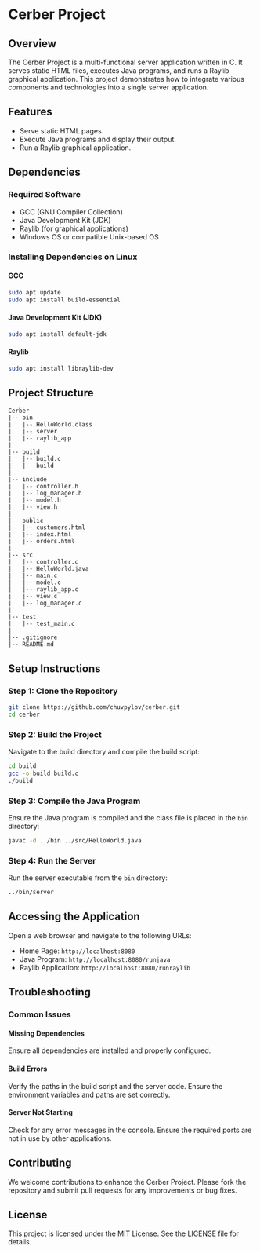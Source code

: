 
# Cerber Project

## Overview

The Cerber Project is a multi-functional server application written in C. It serves static HTML files, executes Java programs, and runs a Raylib graphical application. This project demonstrates how to integrate various components and technologies into a single server application.

## Features

- Serve static HTML pages.
- Execute Java programs and display their output.
- Run a Raylib graphical application.

## Dependencies

### Required Software

- GCC (GNU Compiler Collection)
- Java Development Kit (JDK)
- Raylib (for graphical applications)
- Windows OS or compatible Unix-based OS

### Installing Dependencies on Linux

#### GCC
```bash
sudo apt update
sudo apt install build-essential
```

#### Java Development Kit (JDK)
```bash
sudo apt install default-jdk
```

#### Raylib
```bash
sudo apt install libraylib-dev
```

## Project Structure

```
Cerber
|-- bin
|   |-- HelloWorld.class
|   |-- server
|   |-- raylib_app
|
|-- build
|   |-- build.c
|   |-- build
|
|-- include
|   |-- controller.h
|   |-- log_manager.h
|   |-- model.h
|   |-- view.h
|
|-- public
|   |-- customers.html
|   |-- index.html
|   |-- orders.html
|
|-- src
|   |-- controller.c
|   |-- HelloWorld.java
|   |-- main.c
|   |-- model.c
|   |-- raylib_app.c
|   |-- view.c
|   |-- log_manager.c
|
|-- test
|   |-- test_main.c
|
|-- .gitignore
|-- README.md
```

## Setup Instructions

### Step 1: Clone the Repository

```bash
git clone https://github.com/chuvpylov/cerber.git
cd cerber
```

### Step 2: Build the Project

Navigate to the build directory and compile the build script:

```bash
cd build
gcc -o build build.c
./build
```

### Step 3: Compile the Java Program

Ensure the Java program is compiled and the class file is placed in the `bin` directory:

```bash
javac -d ../bin ../src/HelloWorld.java
```

### Step 4: Run the Server

Run the server executable from the `bin` directory:

```bash
../bin/server
```

## Accessing the Application

Open a web browser and navigate to the following URLs:

- Home Page: `http://localhost:8080`
- Java Program: `http://localhost:8080/runjava`
- Raylib Application: `http://localhost:8080/runraylib`

## Troubleshooting

### Common Issues

#### Missing Dependencies

Ensure all dependencies are installed and properly configured.

#### Build Errors

Verify the paths in the build script and the server code.
Ensure the environment variables and paths are set correctly.

#### Server Not Starting

Check for any error messages in the console.
Ensure the required ports are not in use by other applications.

## Contributing

We welcome contributions to enhance the Cerber Project. Please fork the repository and submit pull requests for any improvements or bug fixes.

## License

This project is licensed under the MIT License. See the LICENSE file for details.
